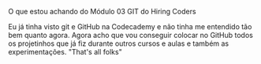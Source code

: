 O que estou achando do Módulo 03 GIT do Hiring Coders

Eu já tinha visto git e GitHub na Codecademy e não tinha me entendido tão bem quanto agora. 
Agora acho que vou conseguir colocar no GitHub todos os projetinhos que já fiz durante outros cursos e aulas e também as experimentações. 
"That's all folks"